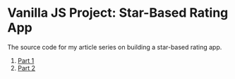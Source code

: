 # Vanilla JS Project: Star-Based Rating App

The source code for my article series on building a star-based rating app.

1. [Part 1](https://gomakethings.com/creating-a-star-based-rating-app-with-vanilla-javascript/)
2. [Part 2](https://gomakethings.com/setting-a-star-rating-on-click-or-enter-with-vanilla-js/)
